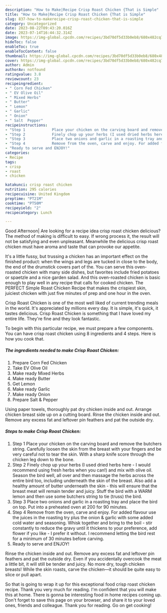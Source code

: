 ```yaml
---
description: "How to Make|Recipe Crisp Roast Chicken {That is Simple"
title: "How to Make|Recipe Crisp Roast Chicken {That is Simple"
slug: 837-how-to-makerecipe-crisp-roast-chicken-that-is-simple
category: Uncategorized
date: 2023-08-22T09:43:20.016Z
date: 2023-07-14T16:44:32.314Z
image: https://img-global.cpcdn.com/recipes/3bd70df5d33b0eb8/680x482cq70/crisp-roast-chicken-recipe-main-photo.jpg
hideToc: false
enableToc: true
enableTocContent: false
thumbnail: https://img-global.cpcdn.com/recipes/3bd70df5d33b0eb8/680x482cq70/crisp-roast-chicken-recipe-main-photo.jpg
cover: https://img-global.cpcdn.com/recipes/3bd70df5d33b0eb8/680x482cq70/crisp-roast-chicken-recipe-main-photo.jpg
author: Admin
authorAv: notfound
ratingvalue: 3.8
reviewcount: 23
recipeingredient:
- " Corn Fed Chicken"
- " EV Olive Oil"
- " Mixed Herbs"
- " Butter"
- " Lemon"
- " Garlic"
- " Onion"
- " Salt  Pepper"
recipeinstructions:
- "Step 1            Place your chicken on the carving board and remove the butchers string. Carefully loosen the skin from the breast with your fingers and be very careful not to tear the skin. With a sharp knife score through the chicken leg down to the bone."
- "Step 2            Finely chop up your herbs (I used dried herbs here - I would recommend using fresh herbs when you can!) and mix with olive oil. Season the bird well, all over and then massage the herbs across the entire bird too, including underneath the skin of the breast. Also add a healthy amount of butter underneath the skin - this will ensure that the breast meat will remain tender and juicy. Stuff the bird with a WARM lemon and then use some butchers string to tie (truss) the bird."
- "Step 3            Place two onions and garlic in a roasting tray and place the bird on top. Put into a preheated oven at 200 for 90 minutes."
- "Step 4            Remove from the oven, carve and enjoy. For added flavour use the juices in the roasting try plus the onion &amp; garlic with some added cold water and seasoning. Whisk together and bring to the boil - stir constantly to reduce the gravy until it thickens to your preference, add flower if you like - I prefer it without. I recommend letting the bird rest for a minimum of 30 minutes before carving."
- "Ready to serve and ENJOY!"
categories:
- Recipe
tags:
- crisp
- roast
- chicken

katakunci: crisp roast chicken 
nutrition: 295 calories
recipecuisine: United Kingdom
preptime: "PT21M"
cooktime: "PT50M"
recipeyield: "2"
recipecategory: Lunch

---
```



Good Afternoon| Are looking for a recipe idea crisp roast chicken delicious? The method of making is difficult to easy. If wrong process it, the result will not be satisfying and even unpleasant. Meanwhile the delicious crisp roast chicken must have aroma and taste that can provoke our appetite.





It&#39;s a little fussy, but trussing a chicken has an important effect on the finished product: when the wings and legs are tucked in close to the body, the end of the drumstick covers part of the. You can serve this oven-roasted chicken with many side dishes, but favorites include fried potatoes or spaetzle and a nice garden salad. And this oven-roasted chicken is basic enough to play well in any recipe that calls for cooked chicken. The PERFECT Simple Roast Chicken Recipe that makes the crispiest skin, juiciest chicken with just five minutes of prep and one hour in the oven.

Crisp Roast Chicken is one of the most well liked of current trending meals in the world. It's appreciated by millions every day. It is simple, it's quick, it tastes delicious. Crisp Roast Chicken is something that I have loved my entire life. They're fine and they look fantastic.


To begin with this particular recipe, we must prepare a few components. You can have crisp roast chicken using 8 ingredients and 4 steps. Here is how you cook that.

<!--inarticleads1-->

##### The ingredients needed to make Crisp Roast Chicken:

1. Prepare  Corn Fed Chicken
1. Take  EV Olive Oil
1. Make ready  Mixed Herbs
1. Make ready  Butter
1. Get  Lemon
1. Make ready  Garlic
1. Make ready  Onion
1. Prepare  Salt &amp; Pepper


Using paper towels, thoroughly pat dry chicken inside and out. Arrange chicken breast side up on a cutting board. Rinse the chicken inside and out. Remove any excess fat and leftover pin feathers and pat the outside dry. 

<!--inarticleads2-->

##### Steps to make Crisp Roast Chicken:

1. Step 1            Place your chicken on the carving board and remove the butchers string. Carefully loosen the skin from the breast with your fingers and be very careful not to tear the skin. With a sharp knife score through the chicken leg down to the bone.
1. Step 2            Finely chop up your herbs (I used dried herbs here - I would recommend using fresh herbs when you can!) and mix with olive oil. Season the bird well, all over and then massage the herbs across the entire bird too, including underneath the skin of the breast. Also add a healthy amount of butter underneath the skin - this will ensure that the breast meat will remain tender and juicy. Stuff the bird with a WARM lemon and then use some butchers string to tie (truss) the bird.
1. Step 3            Place two onions and garlic in a roasting tray and place the bird on top. Put into a preheated oven at 200 for 90 minutes.
1. Step 4            Remove from the oven, carve and enjoy. For added flavour use the juices in the roasting try plus the onion &amp; garlic with some added cold water and seasoning. Whisk together and bring to the boil - stir constantly to reduce the gravy until it thickens to your preference, add flower if you like - I prefer it without. I recommend letting the bird rest for a minimum of 30 minutes before carving.
1. Ready to serve and ENJOY!

Rinse the chicken inside and out. Remove any excess fat and leftover pin feathers and pat the outside dry. Even if you accidentally overcook the meat a little bit, it will still be tender and juicy. No more dry, tough chicken breasts! While the skin roasts, carve the chicken—it should be quite easy to slice or pull apart. 

So that is going to wrap it up for this exceptional food crisp roast chicken recipe. Thank you very much for reading. I'm confident that you will make this at home. There is gonna be interesting food in home recipes coming up. Don't forget to save this page on your browser, and share it to your loved ones, friends and colleague. Thank you for reading. Go on get cooking!
